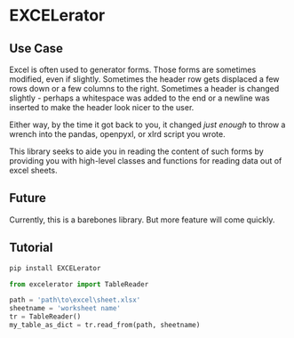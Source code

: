 # EXCELerator

## Use Case
Excel is often used to generator forms. Those forms are sometimes modified, even if slightly. Sometimes the header row gets displaced a few rows down or a few columns to the right. Sometimes a header is changed slightly - perhaps a whitespace was added to the end or a newline was inserted to make the header look nicer to the user.

Either way, by the time it got back to you, it changed *just enough* to throw a wrench into the pandas, openpyxl, or xlrd script you wrote. 

This library seeks to aide you in reading the content of such forms by providing you with high-level classes and functions for reading data out of excel sheets.

## Future
Currently, this is a barebones library. But more feature will come quickly.

## Tutorial
```powershell
pip install EXCELerator
```

```python
from excelerator import TableReader

path = 'path\to\excel\sheet.xlsx'
sheetname = 'worksheet name'
tr = TableReader()
my_table_as_dict = tr.read_from(path, sheetname)
```